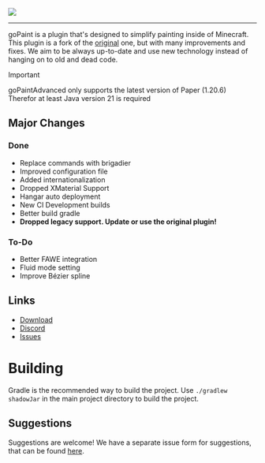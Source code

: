 ![](https://github.com/NonSwag/goPaintAdvanced/blob/master/gopaint-banner.png)

---

goPaint is a plugin that's designed to simplify painting inside of Minecraft.
This plugin is a fork of the [original](https://github.com/Arcaniax-Development/goPaint_1.14) one,
but with many improvements and fixes.
We aim to be always up-to-date and use new technology instead of hanging on to old and dead code.

> [!IMPORTANT]
> goPaintAdvanced only supports the latest version of Paper (1.20.6)<br>
> Therefor at least Java version 21 is required

## Major Changes

### Done

- Replace commands with brigadier
- Improved configuration file
- Added internationalization
- Dropped XMaterial Support
- Hangar auto deployment
- New CI Development builds
- Better build gradle
- **Dropped legacy support. Update or use the original plugin!**

### To-Do

- Better FAWE integration
- Fluid mode setting
- Improve Bézier spline

## Links

* [Download](https://hangar.papermc.io/TheNextLvl/goPaintAdvanced)
* [Discord](https://thenextlvl.net/discord)
* [Issues](https://github.com/TheNextLvl-net/goPaintAdvanced/issues)

# Building

Gradle is the recommended way to build the project. Use `./gradlew shadowJar` in the main project directory to build the
project.

## Suggestions

Suggestions are welcome! We have a separate issue form for suggestions, that can be
found [here](https://github.com/TheNextLvl-net/goPaintAdvanced/issues).
